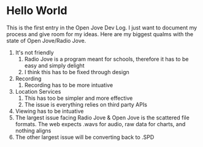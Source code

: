 # Hello World
This is the first entry in the Open Jove Dev Log. I just want to document my process and give room for my ideas. Here are my biggest qualms with the state of Open Jove/Radio Jove.

1. It's not friendly
    1. Radio Jove is a program meant for schools, therefore it has to be easy and simply delight
    2. I think this has to be fixed through design
2. Recording  
    1. Recording has to be more intuative
2. Location Services
    1. This has too be simpler and more effective
    2. The issue is everything relies on third party APIs
3. Viewing has to be intuative
4. The largest issue facing Radio Jove & Open Jove is the scattered file formats. The web expects .wavs for audio, raw data for charts, and nothing aligns
5. The other largest issue will be converting back to .SPD
